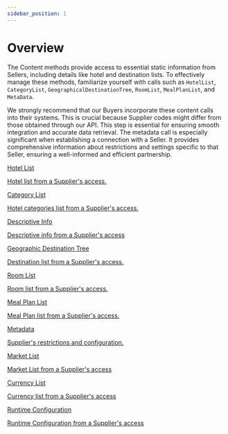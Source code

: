 ```yaml
---
sidebar_position: 1
---
```


# Overview

The Content methods provide access to essential static information from Sellers, including details like hotel and destination lists. To effectively manage these methods, familiarize yourself with calls such as `HotelList`, `CategoryList`, `GeographicalDestinationTree`, `RoomList`, `MealPlanList`, and `MetaData`.

We strongly recommend that our Buyers incorporate these content calls into their systems. This is crucial because Supplier codes might differ from those obtained through our API. This step is essential for ensuring smooth integration and accurate data retrieval. The metadata call is especially significant when establishing a connection with a Seller. It provides comprehensive information about restrictions and settings specific to that Seller, ensuring a well-informed and efficient partnership.


<div className="shortcuts-overview">
    <div className="shortcuts-overview__content">
        <a className="item" href="hotel-list">
            <icon icon="fa-brands fa-github" size="lg" />
            <p className="item__title">Hotel List</p>
            <p className="item__subtitle">Hotel list from a Supplier's access.</p>
        </a>
        <a className="item" href="category-list">
            <icon icon="fa-brands fa-github" size="lg" />
            <p className="item__title">Category List</p>
            <p className="item__subtitle">Hotel categories list from a Supplier's access.</p>
        </a>
        <a className="item" href="descriptive-info">
            <icon icon="fa-brands fa-github" size="lg" />
            <p className="item__title">Descriptive Info</p>
            <p className="item__subtitle">Descriptive info from a Supplier's access</p>
        </a>
        <a className="item" href="geographic-destination-tree">
            <icon icon="fa-brands fa-github" size="lg" />
            <p className="item__title">Geographic Destination Tree</p>
            <p className="item__subtitle">Destination list from a Supplier's access.</p>
        </a>
        <a className="item" href="room-list">
            <icon icon="fa-brands fa-github" size="lg" />
            <p className="item__title">Room List</p>
            <p className="item__subtitle">Room list from a Supplier's access.</p>
        </a>
        <a className="item" href="meal-plan-list">
            <icon icon="fa-brands fa-github" size="lg" />
            <p className="item__title">Meal Plan List</p>
            <p className="item__subtitle">Meal Plan list from a Supplier's access.</p>
        </a>
        <a className="item" href="meta-data">
            <icon icon="fa-brands fa-github" size="lg" />
            <p className="item__title">Metadata</p>
            <p className="item__subtitle">Supplier's restrictions and configuration.</p>
        </a>
        <a className="item" href="market-list">
            <icon icon="fa-brands fa-github" size="lg" />
            <p className="item__title">Market List</p>
            <p className="item__subtitle">Market List from a Supplier's access</p>
        </a>
        <a className="item" href="currency-list">
            <icon icon="fa-brands fa-github" size="lg" />
            <p className="item__title">Currency List</p>
            <p className="item__subtitle">Currency list from a Supplier's access</p>
        </a>
        <a className="item" href="runtime-configuration">
            <icon icon="fa-brands fa-github" size="lg" />
            <p className="item__title">Runtime Configuration</p>
            <p className="item__subtitle">Runtime Configuration from a Supplier's access</p>
        </a>
    </div> 
</div>